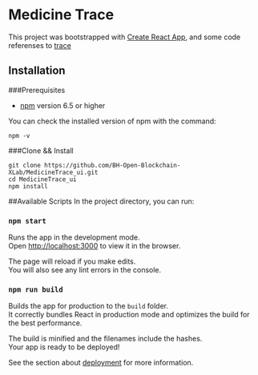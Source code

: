 # Medicine  Trace


This project was bootstrapped with [Create React App](https://github.com/facebook/create-react-app), and some code referenses to
[trace](https://github.com/maximevaillancourt/trace) 


## Installation
###Prerequisites
+ [npm](https://www.npmjs.com/get-npm) version 6.5 or higher

You can check the installed version of npm with the command:

```
npm -v
```

###Clone && Install 
```
git clone https://github.com/BH-Open-Blockchain-XLab/MedicineTrace_ui.git
cd MedicineTrace_ui
npm install
```

##Available Scripts
In the project directory, you can run:

### `npm start`

Runs the app in the development mode.<br>
Open [http://localhost:3000](http://localhost:3000) to view it in the browser.

The page will reload if you make edits.<br>
You will also see any lint errors in the console.

### `npm run build`

Builds the app for production to the `build` folder.<br>
It correctly bundles React in production mode and optimizes the build for the best performance.

The build is minified and the filenames include the hashes.<br>
Your app is ready to be deployed!

See the section about [deployment](https://facebook.github.io/create-react-app/docs/deployment) for more information.

